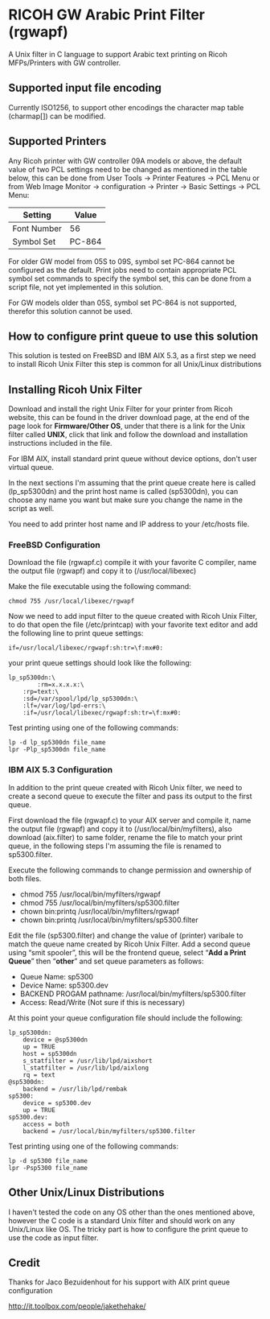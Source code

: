 # RICOH GW Arabic Print Filter (rgwapf)

A Unix filter in C language to support Arabic text printing on Ricoh MFPs/Printers with GW controller.
## Supported input file encoding
Currently ISO1256, to support other encodings the character map table (charmap[]) can be modified.
## Supported Printers
Any Ricoh printer with GW controller 09A models or above, the default value of two PCL settings need to be changed as mentioned in the table below, this can be done from User Tools -> Printer Features -> PCL Menu or from Web Image Monitor -> configuration -> Printer -> Basic Settings -> PCL Menu:
  <table class="table table-bordered table-striped">
      <thead>
          <tr>
              <th style="">Setting</th>
              <th style="">Value</th>
          </tr>
      </thead>
      <tbody>
      <tr valign="top"><td>Font Number</td><td valign="top">56</td></tr>
      <tr valign="top"><td>Symbol Set</td><td valign="top">PC-864</td></tr></tbody></table>
For older GW model from 05S to 09S, symbol set PC-864 cannot be configured as the default. Print jobs need to contain appropriate PCL symbol set commands to specify the symbol set, this can be done from a script file, not yet implemented in this solution.

For GW models older than 05S, symbol set PC-864 is not supported, therefor this solution cannot be used.

## How to configure print queue to use this solution
This solution is tested on FreeBSD and IBM AIX 5.3, as a first step we need to install Ricoh Unix Filter this step is common for all Unix/Linux distributions

## Installing Ricoh Unix Filter
Download and install the right Unix Filter for your printer from Ricoh website, this can be found in the driver download page, at the end of the page look for **Firmware/Other OS**, under that there is a link for the Unix filter called **UNIX**, click that link and follow the download and installation instructions included in the file.

For IBM AIX, install standard print queue without device options, don't user virtual queue.

In the next sections I'm assuming that the print queue create here is called (lp_sp5300dn) and the print host name is called (sp5300dn), you can choose any name you want but make sure you change the name in the script as well.

You need to add printer host name and IP address to your /etc/hosts file.

### FreeBSD Configuration
Download the file (rgwapf.c) compile it with your favorite C compiler, name the output file (rgwapf) and copy it to (/usr/local/libexec)

Make the file executable using the following command:
```
chmod 755 /usr/local/libexec/rgwapf
```
Now we need to add input filter to the queue created with Ricoh Unix Filter, to do that open the file (/etc/printcap) with your favorite text editor and add the following line to print queue settings:
```
if=/usr/local/libexec/rgwapf:sh:tr=\f:mx#0:
```
your print queue settings should look like the following:

```
lp_sp5300dn:\
		:rm=x.x.x.x:\
	:rp=text:\
	:sd=/var/spool/lpd/lp_sp5300dn:\
	:lf=/var/log/lpd-errs:\
	:if=/usr/local/libexec/rgwapf:sh:tr=\f:mx#0:
```

Test printing using one of the following commands:
```
lp -d lp_sp5300dn file_name
lpr -Plp_sp5300dn file_name
```

### IBM AIX 5.3 Configuration
In addition to the print queue created with Ricoh Unix filter, we need to create a second queue to execute the filter and pass its output to the first queue.

First download the file (rgwapf.c) to your AIX server and compile it, name the output file (rgwapf) and copy it to (/usr/local/bin/myfilters), also download (aix.filter) to same folder, rename the file to match your print queue, in the following steps I'm assuming the file is renamed to sp5300.filter.

Execute the following commands to change permission and ownership of both files.

- chmod 755 /usr/local/bin/myfilters/rgwapf
- chmod 755 /usr/local/bin/myfilters/sp5300.filter
- chown bin:printq /usr/local/bin/myfilters/rgwapf
- chown bin:printq /usr/local/bin/myfilters/sp5300.filter

Edit the file (sp5300.filter) and change the value of (printer) varibale to match the queue name created by Ricoh Unix Filter.
Add a second queue using “smit spooler”, this will be the frontend queue, select “**Add a Print Queue**” then “**other**” and set queue parameters as follows:

- Queue Name: sp5300
- Device Name: sp5300.dev
- BACKEND PROGAM pathname: /usr/local/bin/myfilters/sp5300.filter
- Access: Read/Write (Not sure if this is necessary)

At this point your queue configuration file should include the following:
```
lp_sp5300dn:
	device = @sp5300dn
	up = TRUE
	host = sp5300dn
	s_statfilter = /usr/lib/lpd/aixshort
	l_statfilter = /usr/lib/lpd/aixlong
	rq = text
@sp5300dn:
	backend = /usr/lib/lpd/rembak
sp5300:
	device = sp5300.dev
	up = TRUE
sp5300.dev:
	access = both
	backend = /usr/local/bin/myfilters/sp5300.filter
```  
Test printing using one of the following commands:
```
lp -d sp5300 file_name
lpr -Psp5300 file_name
```
## Other Unix/Linux Distributions
I haven't tested the code on any OS other than the ones mentioned above, however the C code is a standard Unix filter and should work on any Unix/Linux like OS. The tricky part is how to configure the print queue to use the code as input filter.

## Credit

Thanks for Jaco Bezuidenhout for his support with AIX print queue configuration

http://it.toolbox.com/people/jakethehake/
